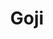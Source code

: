 ---
git: https://github.com/goji/goji
logohandle: gojiio
sort: goji
title: Goji
website: https://goji.io/
---